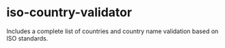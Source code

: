 # iso-country-validator
Includes a complete list of countries and country name validation based on ISO standards.

